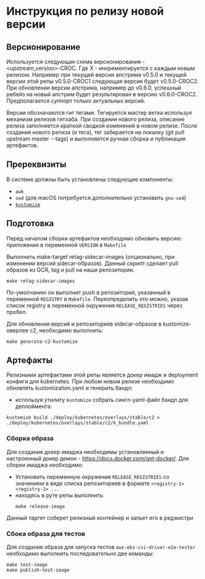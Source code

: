 # Инструкция по релизу новой версии

## Версионирование

Используется следующая схема версионирования - <upstream_version>-CROC<X>. Где X - инкрементируется с каждым новым релизом. Например при текущей версии апстрима v0.5.0 и текущей версии этой репы v0.5.0-CROC1 следующая версия будет v0.5.0-CROC2. При обновлении версии апстрима, например до v0.6.0, успешный ребейз на новый апстрим будет результирован в версию v0.6.0-CROC2. Предполагается суппорт только актуальных версий.

Версии обозначаются гит тегами. Тегируется мастер ветка используя механизм релизов гитхаба. При создании нового релиза, описание релиза заполняется краткой сводкой изменений в новом релизе. После создания нового релиза (и тега), тег забирается на локалку (git pull upstream master --tags) и выполняется ручная сборка и публикация артефактов.

## Пререквизиты

В системе должны быть установлены следующие компоненты:
- `awk`
- `sed` (для macOS потребуется дополнительно установить `gnu-sed`)
- [`kustomize`](https://github.com/kubernetes-sigs/kustomize)

## Подготовка

Перед началом сборки артефактов необходимо обновить версию приложения в переменной `VERSION` в `Makefile`

Выполнить make-target retag-sidecar-images (опционально, при изменении версий sidecar-образов).
Данный скрипт сделает pull образов из GCR, tag и pull на наши репозитории.
```
make retag-sidecar-images
```
По-умолчанию он выполнит push в репозиторий, указанный в переменной `REGISTRY` в `Makefile`.
Переопределить это можно, указав список registry в переменной окружения `RELEASE_REGISTRIES` через пробел.

Для обновления версий и репозиториев sidecar-образов в kustomize-оверлее c2, необходимо выполнить:
```
make generate-c2-kustomize
```

## Артефакты

Релизными артефактами этой репы является докер имадж и deployment конфиги для kubernetes. При любом новом релизе необходимо обновлять kustomization.yaml и генерить бандл:
- используя утилиту `kustomize` собрать сингл-yaml-файл бандл для деплоймента:
```
kustomize build ./deploy/kubernetes/overlays/stable/c2 > ./deploy/kubernetes/overlays/stable/с2/k_bundle.yaml
```
### Сборка образа
Для создания докер имаджа необходимы установленный и настроенный докер демон - https://docs.docker.com/get-docker/. Для сборки имаджа необходимо:
- Установить переменную окружения `RELEASE_REGISTRIES` со значением в виде списка репозиториев в формате `<registry-1> <registry-2> ...`
- находясь в руте репы выполнить:
  ```
  make release-image
  ```
Данный таргет соберет релизный контейнер и зальет его в реджистри

### Сбока образа для тестов
Для создания образа для запуска тестов `aws-ebs-csi-driver-e2e-tester` необходимо выполнить последовательно две команды:
```
make test-image
make publish-test-image
```

